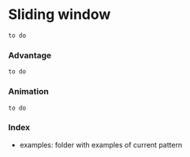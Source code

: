 # Sliding window 

    to do
    
### Advantage

    to do

### Animation

    to do

### Index

 - examples: folder with examples of current pattern

